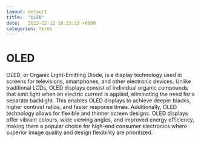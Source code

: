 ```yaml
---
layout: default
title:  "OLED"
date:   2023-12-12 16:33:13 +0000
categories: terms
---
```



# OLED

OLED, or Organic Light-Emitting Diode, is a display technology used in screens for televisions, smartphones, and other electronic devices. Unlike traditional LCDs, OLED displays consist of individual organic compounds that emit light when an electric current is applied, eliminating the need for a separate backlight. This enables OLED displays to achieve deeper blacks, higher contrast ratios, and faster response times. Additionally, OLED technology allows for flexible and thinner screen designs. OLED displays offer vibrant colours, wide viewing angles, and improved energy efficiency, making them a popular choice for high-end consumer electronics where superior image quality and design flexibility are prioritized.